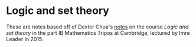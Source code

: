 # Logic and set theory

These are notes based off of Dexter Chua's [notes](https://dec41.user.srcf.net/notes/II_L/logic_and_set_theory.pdf) on the course _Logic and set theory_ in the part IB Mathematics Tripos at Cambridge, lectured by Imre Leader in 2015.